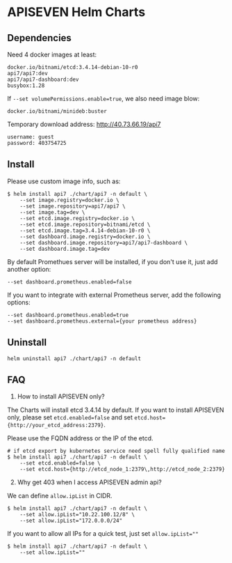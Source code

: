 <!--
#
# Licensed to the Apache Software Foundation (ASF) under one or more
# contributor license agreements.  See the NOTICE file distributed with
# this work for additional information regarding copyright ownership.
# The ASF licenses this file to You under the Apache License, Version 2.0
# (the "License"); you may not use this file except in compliance with
# the License.  You may obtain a copy of the License at
#
#     http://www.apache.org/licenses/LICENSE-2.0
#
# Unless required by applicable law or agreed to in writing, software
# distributed under the License is distributed on an "AS IS" BASIS,
# WITHOUT WARRANTIES OR CONDITIONS OF ANY KIND, either express or implied.
# See the License for the specific language governing permissions and
# limitations under the License.
#
-->

# APISEVEN Helm Charts

## Dependencies

Need 4 docker images at least:

```log
docker.io/bitnami/etcd:3.4.14-debian-10-r0
api7/api7:dev
api7/api7-dashboard:dev
busybox:1.28
```

If `--set volumePermissions.enable=true`, we also need image blow:

```log
docker.io/bitnami/minideb:buster
```

Temporary download address: http://40.73.66.19/api7
```log
username: guest
password: 403754725
```

## Install

Please use custom image info, such as:

```shell
$ helm install api7 ./chart/api7 -n default \
	--set image.registry=docker.io \
	--set image.repository=api7/api7 \
	--set image.tag=dev \
	--set etcd.image.registry=docker.io \
	--set etcd.image.repository=bitnami/etcd \
	--set etcd.image.tag=3.4.14-debian-10-r0 \
	--set dashboard.image.registry=docker.io \
	--set dashboard.image.repository=api7/api7-dashboard \
	--set dashboard.image.tag=dev
```

By default Promethues server will be installed, if you don't use it, just add another option:

```shell
--set dashboard.prometheus.enabled=false
```

If you want to integrate with external Prometheus server, add the following options:

```shell
--set dashboard.prometheus.enabled=true
--set dashboard.prometheus.external={your prometheus address}
```
## Uninstall

```shell
helm uninstall api7 ./chart/api7 -n default
```

## FAQ

1. How to install APISEVEN only?

The Charts will install etcd 3.4.14 by default. If you want to install APISEVEN only, please set `etcd.enabled=false` and set `etcd.host={http://your_etcd_address:2379}`.

Please use the FQDN address or the IP of the etcd.

```shell
# if etcd export by kubernetes service need spell fully qualified name
$ helm install api7 ./chart/api7 -n default \
    --set etcd.enabled=false \
    --set etcd.host={http://etcd_node_1:2379\,http://etcd_node_2:2379}
```

2. Why get 403 when I access APISEVEN admin api?

We can define `allow.ipList` in CIDR.

```shell
$ helm install api7 ./chart/api7 -n default \
    --set allow.ipList="10.22.100.12/8" \
    --set allow.ipList="172.0.0.0/24"
```

If you want to allow all IPs for a quick test, just set `allow.ipList=""`

```shell
$ helm install api7 ./chart/api7 -n default \
    --set allow.ipList=""
```
